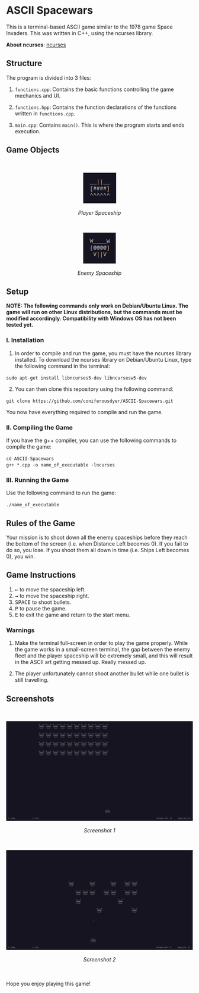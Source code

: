 # ASCII Spacewars

This is a terminal-based ASCII game similar to the 1978 game Space Invaders. This was written in C++, using the ncurses library. 

<strong>About ncurses</strong>: <a href="https://github.com/mirror/ncurses">ncurses</a>


## <strong>Structure</strong>

The program is divided into 3 files:

1. `functions.cpp`: Contains the basic functions controlling the game mechanics and UI.

2. `functions.hpp`: Contains the function declarations of the functions written in `functions.cpp`.

3. `main.cpp`: Contains `main()`. This is where the program starts and ends execution.


## <strong>Game Objects</strong> 

<br>
<p align="center">
<img src="Images/Player_Spaceship.png">
</p>
<p align="center"><em>Player Spaceship</em></p>

<br>
<p align="center">
<img src="Images/Enemy_Spaceship.png">
</p>
<p align="center"><em>Enemy Spaceship</em></p>


## <strong>Setup</strong>

<strong>NOTE: The following commands only work on Debian/Ubuntu Linux. The game will run on other Linux distributions, but the commands must be modified accordingly. Compatibility with Windows OS has not been tested yet.</strong>

### I. Installation

1. In order to compile and run the game, you must have the ncurses library installed. To download the ncurses library on Debian/Ubuntu Linux, type the following command in the terminal:

`sudo apt-get install libncurses5-dev libncursesw5-dev`

2. You can then clone this repository using the following command:

`git clone https://github.com/coniferousdyer/ASCII-Spacewars.git`

You now have everything required to compile and run the game.

### II. Compiling the Game

If you have the g++ compiler, you can use the following commands to compile the game:

`cd ASCII-Spacewars`
<br>
`g++ *.cpp -o name_of_executable -lncurses`

### III. Running the Game

Use the following command to run the game:

`./name_of_executable`


## <strong>Rules of the Game</strong>

Your mission is to shoot down all the enemy spaceships before they reach the bottom of the screen (i.e. when Distance Left becomes 0). If you fail to do so, you lose. If you shoot them all down in time (i.e. Ships Left becomes 0), you win.


## <strong>Game Instructions</strong>

1. <kbd>&larr;</kbd> to move the spaceship left.
2. <kbd>&rarr;</kbd> to move the spaceship right.
3. <kbd>SPACE</kbd> to shoot bullets.
4. <kbd>P</kbd> to pause the game.
5. <kbd>E</kbd> to exit the game and return to the start menu.

### Warnings

1. Make the terminal full-screen in order to play the game properly. While the game works in a small-screen terminal, the gap between the enemy fleet and the player spaceship will be extremely small, and this will result in the ASCII art getting messed up. Really messed up.

2. The player unfortunately cannot shoot another bullet while one bullet is still travelling.

## <strong>Screenshots</strong>

<br>
<p align="center">
<img src="Images/Gameplay_1.png">
</p>
<p align="center"><em>Screenshot 1</em></p>

<br>
<p align="center">
<img src="Images/Gameplay_2.png">
</p>
<p align="center"><em>Screenshot 2</em></p>

<br><br>
Hope you enjoy playing this game!